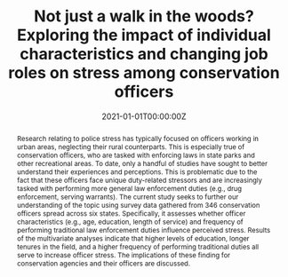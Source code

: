 ---
abstract: Research relating to police stress has typically focused on officers working in urban areas, neglecting their rural counterparts. This is especially true of conservation officers, who are tasked with enforcing laws in state parks and other recreational areas. To date, only a handful of studies have sought to better understand their experiences and perceptions. This is problematic due to the fact that these officers face unique duty-related stressors and are increasingly tasked with performing more general law enforcement duties (e.g., drug enforcement, serving warrants). The current study seeks to further our understanding of the topic using survey data gathered from 346 conservation officers spread across six states. Specifically, it assesses whether officer characteristics (e.g., age, education, length of service) and frequency of performing traditional law enforcement duties influence perceived stress. Results of the multivariate analyses indicate that higher levels of education, longer tenures in the field, and a higher frequency of performing traditional duties all serve to increase officer stress. The implications of these finding for conservation agencies and their officers are discussed.
authors:
- Ledford L
- Osborne D
- Edwards B
- Stickle B
date: "2021-01-01T00:00:00Z"
doi: "https://doi.org/10.1080/15614263.2020.1821682"
featured: false
image:
  caption: 'Image credit: [**Virginia DWR**](https://www.google.com/url?sa=i&url=https%3A%2F%2Fdwr.virginia.gov%2Fblog%2Fa-day-in-the-life-of-a-conservation-police-officer%2F&psig=AOvVaw0-LUTW1p1jvU5F-TxoXWRr&ust=1621370558290000&source=images&cd=vfe&ved=0CAIQjRxqFwoTCLCljqHK0fACFQAAAAAdAAAAABAD)'
  focal_point: ""
  preview_only: false
projects:
- internal-project
publication: "Police Practice and Research: An International Journal, *22*(1), 274-289"
publication_short: ""
publication_types:
- "2"
title: Not just a walk in the woods? Exploring the impact of individual characteristics and changing job roles on stress among conservation officers
---